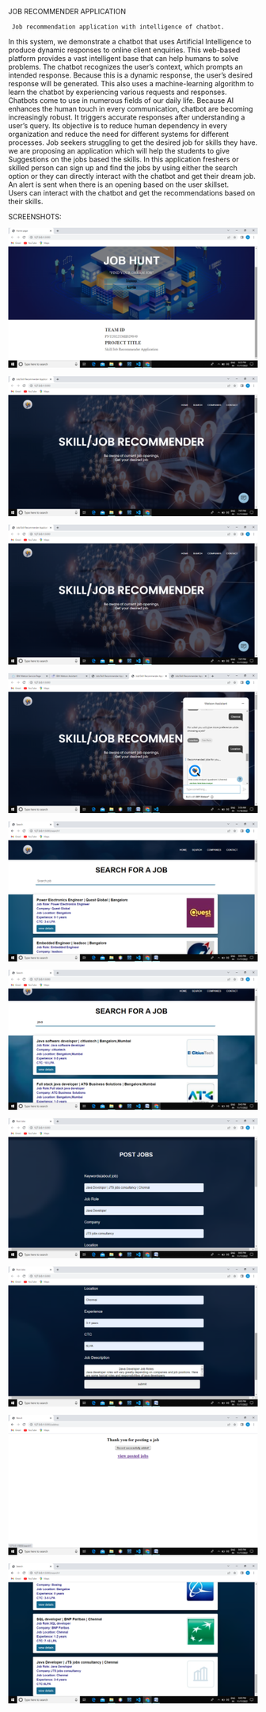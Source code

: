  
JOB RECOMMENDER APPLICATION

     Job recommendation application with intelligence of chatbot. 
In this system, we demonstrate a chatbot that uses Artificial Intelligence to produce dynamic responses to online client enquiries.
This web-based platform provides a vast intelligent base that can help humans to solve problems. 
The chatbot recognizes the user’s context, which prompts an intended response. Because this is a dynamic response, the user’s desired response will be generated. 
This also uses a machine-learning algorithm to learn the chatbot by experiencing various requests and responses. 
Chatbots come to use in numerous fields of our daily life. Because AI enhances the human touch in every communication, chatbot are becoming increasingly robust. 
It triggers accurate responses after understanding a user’s query. 
Its objective is to reduce human dependency in every organization and reduce the need for different systems for different processes.
    Job seekers struggling to get the desired job for skills they have. 
we are proposing an application which will help the students to give Suggestions on the jobs based the skills. 
    In this application freshers or skilled person can sign up and find the jobs by using either the search option or they can directly interact with the chatbot and get their dream job. 
An alert is sent when there is an opening based on the user skillset.      
     Users can interact with the chatbot and get the recommendations based on their skills. 

SCREENSHOTS:

![1-Signup-login-page](SCREENSHOTS/1-Signup-login-page.png)


![2-user-interface](SCREENSHOTS/2-user-interface.png)


![3-chat-bot](SCREENSHOTS/3-chat-bot.png)


![4-chat-bot](SCREENSHOTS/4-chat-bot.png)


![5-search](SCREENSHOTS/5-search.png)


![6-search](SCREENSHOTS/6-search.png)


![7-post-job](SCREENSHOTS/7-post-job.png)


![8-post-job](SCREENSHOTS/8-post-job.png)


![9-post-job](SCREENSHOTS/9-post-job.png)


![10-post-job](SCREENSHOTS/10-post-job.png)


